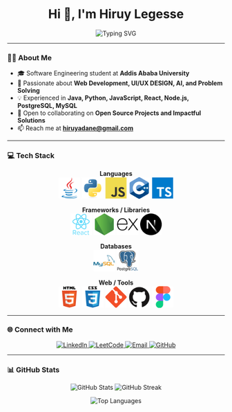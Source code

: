 <h1 align="center">Hi 👋, I'm Hiruy Legesse </h1>
<p align="center">
  <img src="https://readme-typing-svg.demolab.com?font=Fira+Code&size=24&pause=1000&color=3B82F6&center=true&vCenter=true&width=700&lines=Software+Engineering+Student;UI/UX+DESIGNER;Frontend+Developer;AI+Enthusiast" alt="Typing SVG" />
</p>

---

### 👨‍💻 About Me
- 🎓 Software Engineering student at **Addis Ababa University**  
- 👀 Passionate about **Web Development, UI/UX DESIGN, AI, and Problem Solving**  
- 💡 Experienced in **Java, Python, JavaScript, React, Node.js, PostgreSQL, MySQL**  
- 💞️ Open to collaborating on **Open Source Projects and Impactful Solutions**  
- 📫 Reach me at **[hiruyadane@gmail.com](mailto:hiruyadane@gmail.com)**  

---

### 💻 Tech Stack

<p align="center">
  <!-- Programming Languages -->
  <b>Languages</b><br>
  <img src="https://raw.githubusercontent.com/devicons/devicon/master/icons/java/java-original.svg" alt="Java" width="50" height="50"/>
  <img src="https://raw.githubusercontent.com/devicons/devicon/master/icons/python/python-original.svg" alt="Python" width="50" height="50"/>
  <img src="https://raw.githubusercontent.com/devicons/devicon/master/icons/javascript/javascript-original.svg" alt="JavaScript" width="50" height="50"/>
  <img src="https://raw.githubusercontent.com/devicons/devicon/master/icons/cplusplus/cplusplus-original.svg" alt="C++" width="50" height="50"/>
  <img src="https://raw.githubusercontent.com/devicons/devicon/master/icons/typescript/typescript-original.svg" alt="TypeScript" width="50" height="50"/>
</p>

<p align="center">
  <!-- Frameworks & Libraries -->
  <b>Frameworks / Libraries</b><br>
  <img src="https://raw.githubusercontent.com/devicons/devicon/master/icons/react/react-original-wordmark.svg" alt="React" width="50" height="50"/>
  <img src="https://raw.githubusercontent.com/devicons/devicon/master/icons/nodejs/nodejs-original.svg" alt="Node.js" width="50" height="50"/>
  <img src="https://raw.githubusercontent.com/devicons/devicon/master/icons/express/express-original.svg" alt="Express" width="50" height="50"/>
  <img src="https://raw.githubusercontent.com/devicons/devicon/master/icons/nextjs/nextjs-original.svg" alt="Nextjs" width="50" height="50"/>
</p>

<p align="center">
  <!-- Databases -->
  <b>Databases</b><br>
  <img src="https://raw.githubusercontent.com/devicons/devicon/master/icons/mysql/mysql-original-wordmark.svg" alt="MySQL" width="50" height="50"/>
  <img src="https://raw.githubusercontent.com/devicons/devicon/master/icons/postgresql/postgresql-original-wordmark.svg" alt="PostgreSQL" width="50" height="50"/>
</p>

<p align="center">
  <!-- Web & Tools -->
  <b>Web / Tools</b><br>
  <img src="https://raw.githubusercontent.com/devicons/devicon/master/icons/html5/html5-original-wordmark.svg" alt="HTML5" width="50" height="50"/>
  <img src="https://raw.githubusercontent.com/devicons/devicon/master/icons/css3/css3-original-wordmark.svg" alt="CSS3" width="50" height="50"/>
  <img src="https://raw.githubusercontent.com/devicons/devicon/master/icons/git/git-original.svg" alt="Git" width="50" height="50"/>
  <img src="https://raw.githubusercontent.com/devicons/devicon/master/icons/github/github-original.svg" alt="GitHub" width="50" height="50"/>
  <img src="https://raw.githubusercontent.com/devicons/devicon/master/icons/figma/figma-original.svg" alt="Figma" width="50" height="50"/>
</p>

---

### 🌐 Connect with Me
<p align="center">
  <a href="https://www.linkedin.com/in/hiruy-legesse" target="_blank">
    <img src="https://img.shields.io/badge/LinkedIn-0077B5?style=for-the-badge&logo=linkedin&logoColor=white" alt="LinkedIn"/>
  </a>
  <a href="https://leetcode.com/hiruy1997" target="_blank">
    <img src="https://img.shields.io/badge/LeetCode-FFA116?style=for-the-badge&logo=leetcode&logoColor=white" alt="LeetCode"/>
  </a>
  <a href="mailto:hiruyadane@gmail.com">
    <img src="https://img.shields.io/badge/Email-D14836?style=for-the-badge&logo=gmail&logoColor=white" alt="Email"/>
  </a>
  <a href="https://github.com/hiruy72" target="_blank">
    <img src="https://img.shields.io/badge/GitHub-181717?style=for-the-badge&logo=github&logoColor=white" alt="GitHub"/>
  </a>
</p>

---

### 📊 GitHub Stats
<p align="center">
  <img src="https://github-readme-stats.vercel.app/api?username=hiruy72&show_icons=true&theme=blueberry&count_private=true" alt="GitHub Stats"/>
  <img src="https://github-readme-streak-stats.herokuapp.com/?user=hiruy72&theme=blueberry" alt="GitHub Streak"/>
</p>

<p align="center">
  <img src="https://github-readme-stats.vercel.app/api/top-langs/?username=hiruy72&layout=compact&theme=blueberry&cache_seconds=7200" alt="Top Languages"/>
</p>





